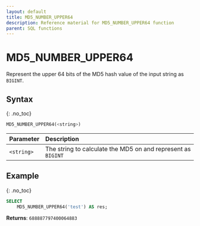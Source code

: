 ```yaml
---
layout: default
title: MD5_NUMBER_UPPER64
description: Reference material for MD5_NUMBER_UPPER64 function
parent: SQL functions
---
```


# MD5\_NUMBER\_UPPER64

Represent the upper 64 bits of the MD5 hash value of the input string as `BIGINT`.

## Syntax
{: .no_toc}

```sql
MD5_NUMBER_UPPER64(<string>)
```

| Parameter  | Description                                                  |
| :---------- | :------------------------------------------------------------ |
| `<string>` | The string to calculate the MD5 on and represent as `BIGINT` |

## Example
{: .no_toc}

```sql
SELECT
	MD5_NUMBER_UPPER64('test') AS res;
```

**Returns**: `688887797400064883`
